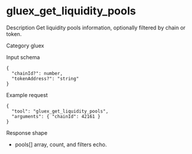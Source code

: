 # gluex_get_liquidity_pools

Description
Get liquidity pools information, optionally filtered by chain or token.

Category
gluex

Input schema

```
{
  "chainId?": number,
  "tokenAddress?": "string"
}
```

Example request

```
{
  "tool": "gluex_get_liquidity_pools",
  "arguments": { "chainId": 42161 }
}
```

Response shape

- pools[] array, count, and filters echo.
